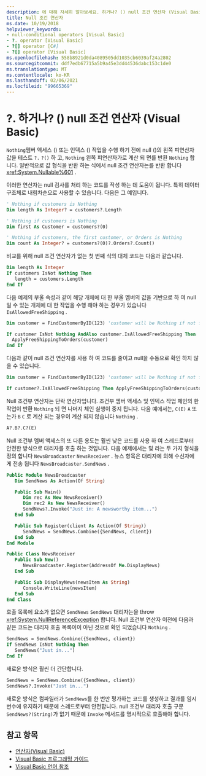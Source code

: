 ```yaml
---
description: 에 대해 자세히 알아보세요. 하거나? () null 조건 연산자 (Visual Basic)
title: Null 조건 연산자
ms.date: 10/19/2018
helpviewer_keywords:
- null-conditional operators [Visual Basic]
- ?. operator [Visual Basic]
- ?[] operator [C#]
- ?[] operator [Visual Basic]
ms.openlocfilehash: 558b8921d0da4089505dd1035cb6039af24a2802
ms.sourcegitcommit: ddf7edb67715a5b9a45e3dd44536dabc153c1de0
ms.translationtype: MT
ms.contentlocale: ko-KR
ms.lasthandoff: 02/06/2021
ms.locfileid: "99665369"
---
```

# <a name="-and--null-conditional-operators-visual-basic"></a>?. 하거나? () null 조건 연산자 (Visual Basic)

`Nothing`멤버 액세스 () 또는 인덱스 () 작업을 수행 하기 전에 null ()의 왼쪽 피연산자 값을 테스트 `?.` `?()` 하 고, `Nothing` 왼쪽 피연산자가로 계산 되 면를 반환 `Nothing` 합니다. 일반적으로 값 형식을 반환 하는 식에서 null 조건 연산자는를 반환 합니다 <xref:System.Nullable%601> .

이러한 연산자는 null 검사를 처리 하는 코드를 작성 하는 데 도움이 됩니다. 특히 데이터 구조체로 내림차순으로 사용할 수 있습니다. 다음은 그 예입니다. 

```vb
' Nothing if customers is Nothing
Dim length As Integer? = customers?.Length

' Nothing if customers is Nothing
Dim first As Customer = customers?(0)

' Nothing if customers, the first customer, or Orders is Nothing
Dim count As Integer? = customers?(0)?.Orders?.Count()
```

비교를 위해 null 조건 연산자가 없는 첫 번째 식의 대체 코드는 다음과 같습니다.

```vb
Dim length As Integer
If customers IsNot Nothing Then
   length = customers.Length
End If
```

다음 예제의 부울 속성과 같이 해당 개체에 대 한 부울 멤버의 값을 기반으로 하 여 null 일 수 있는 개체에 대 한 작업을 수행 해야 하는 경우가 있습니다 `IsAllowedFreeShipping` .

```vb
Dim customer = FindCustomerByID(123) 'customer will be Nothing if not found.

If customer IsNot Nothing AndAlso customer.IsAllowedFreeShipping Then
  ApplyFreeShippingToOrders(customer)
End If
```

다음과 같이 null 조건 연산자를 사용 하 여 코드를 줄이고 null을 수동으로 확인 하지 않을 수 있습니다.

```vb
Dim customer = FindCustomerByID(123) 'customer will be Nothing if not found.

If customer?.IsAllowedFreeShipping Then ApplyFreeShippingToOrders(customer)
```

Null 조건부 연산자는 단락 연산자입니다.  조건부 멤버 액세스 및 인덱스 작업 체인의 한 작업이 반환 `Nothing` 되 면 나머지 체인 실행이 중지 됩니다.  다음 예에서는, `C(E)` `A` 또는가 `B` `C` 로 계산 되는 경우이 계산 되지 않습니다 `Nothing` .

```vb
A?.B?.C?(E)
```

Null 조건부 멤버 액세스의 또 다른 용도는 훨씬 낮은 코드를 사용 하 여 스레드로부터 안전한 방식으로 대리자를 호출 하는 것입니다.  다음 예제에서는 및 라는 두 가지 형식을 정의 합니다 `NewsBroadcaster` `NewsReceiver` . 뉴스 항목은 대리자에 의해 수신자에 게 전송 됩니다 `NewsBroadcaster.SendNews` .

```vb
Public Module NewsBroadcaster
   Dim SendNews As Action(Of String)

   Public Sub Main()
      Dim rec As New NewsReceiver()
      Dim rec2 As New NewsReceiver()
      SendNews?.Invoke("Just in: A newsworthy item...")
   End Sub

   Public Sub Register(client As Action(Of String))
      SendNews = SendNews.Combine({SendNews, client})
   End Sub
End Module

Public Class NewsReceiver
   Public Sub New()
      NewsBroadcaster.Register(AddressOf Me.DisplayNews)
   End Sub

   Public Sub DisplayNews(newsItem As String)
      Console.WriteLine(newsItem)
   End Sub
End Class
```

호출 목록에 요소가 없으면 `SendNews` `SendNews` 대리자는을 throw <xref:System.NullReferenceException> 합니다. Null 조건부 연산자 이전에 다음과 같은 코드는 대리자 호출 목록이이 아닌 것으로 확인 되었습니다 `Nothing` .

```vb
SendNews = SendNews.Combine({SendNews, client})
If SendNews IsNot Nothing Then
   SendNews("Just in...")
End If
```

새로운 방식은 훨씬 더 간단합니다.

```vb
SendNews = SendNews.Combine({SendNews, client})
SendNews?.Invoke("Just in...")
```

새로운 방식은 컴파일러가 `SendNews`를 한 번만 평가하는 코드를 생성하고 결과를 임시 변수에 유지하기 때문에 스레드로부터 안전합니다. null 조건부 대리자 호출 구문 `SendNews?(String)`가 없기 때문에 `Invoke` 메서드를 명시적으로 호출해야 합니다.

## <a name="see-also"></a>참고 항목

- [연산자(Visual Basic)](index.md)
- [Visual Basic 프로그래밍 가이드](../../programming-guide/index.md)
- [Visual Basic 언어 참조](../index.md)

